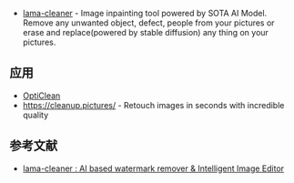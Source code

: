 - [lama-cleaner](https://github.com/Sanster/lama-cleaner) - Image inpainting tool powered by SOTA AI Model. Remove any unwanted object, defect, people from your pictures or erase and replace(powered by stable diffusion) any thing on your pictures.

## 应用

- [OptiClean](https://opticlean.io/)
- https://cleanup.pictures/ - Retouch images in seconds with incredible quality

## 参考文献

- [lama-cleaner : AI based watermark remover & Intelligent Image Editor](https://medium.com/mlearning-ai/lama-cleaner-ai-based-watermark-remover-image-editor-6446958536a4)
